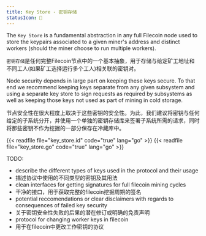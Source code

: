 ```yaml
---
title: Key Store - 密钥存储
statusIcon: 🛑
---
```


The `Key Store` is a fundamental abstraction in any full Filecoin node used to store the keypairs associated to a given miner's address and distinct workers (should the miner choose to run multiple workers).

`密钥存储`是任何完整Filecoin节点中的一个基本抽象，用于存储与给定矿工地址和不同工人(如果矿工选择运行多个工人)相关联的密钥对。

Node security depends in large part on keeping these keys secure. To that end we recommend keeping keys separate from any given subsystem and using a separate key store to sign requests as required by subsystems as well as keeping those keys not used as part of mining in cold storage.

节点安全性在很大程度上取决于这些密钥的安全性。为此，我们建议将密钥与任何给定的子系统分开，并使用一个单独的密钥存储库来签署子系统所需的请求，同时将那些密钥不作为挖掘的一部分保存在冷藏库中。

{{< readfile file="key_store.id" code="true" lang="go" >}}
{{< readfile file="key_store.go" code="true" lang="go" >}}

TODO:

- describe the different types of keys used in the protocol and their usage
- 描述协议中使用的不同类型的密钥及其用法
- clean interfaces for getting signatures for full filecoin mining cycles
- 干净的接口，用于获取完整的filecoin挖掘周期的签名
- potential reccomendations or clear disclaimers with regards to consequences of failed key security
- 关于密钥安全性失败的后果的潜在修订或明确的免责声明
- protocol for changing worker keys in filecoin
- 用于在filecoin中更改工作密钥的协议
